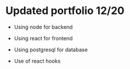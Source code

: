 # Updated portfolio 12/20

- Using node for backend
- Using react for frontend
- Using postgresql for database

- Use of react hooks
